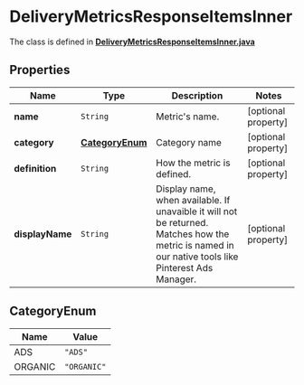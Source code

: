 

# DeliveryMetricsResponseItemsInner

The class is defined in **[DeliveryMetricsResponseItemsInner.java](../../src/main/java/org/openapitools/model/DeliveryMetricsResponseItemsInner.java)**

## Properties

Name | Type | Description | Notes
------------ | ------------- | ------------- | -------------
**name** | `String` | Metric&#39;s name. |  [optional property]
**category** | [**CategoryEnum**](#CategoryEnum) | Category name |  [optional property]
**definition** | `String` | How the metric is defined. |  [optional property]
**displayName** | `String` | Display name, when available. If unavaible it will not be returned. Matches how the metric is named in our native tools like Pinterest Ads Manager. |  [optional property]


## CategoryEnum

Name | Value
---- | -----
ADS | `"ADS"`
ORGANIC | `"ORGANIC"`




